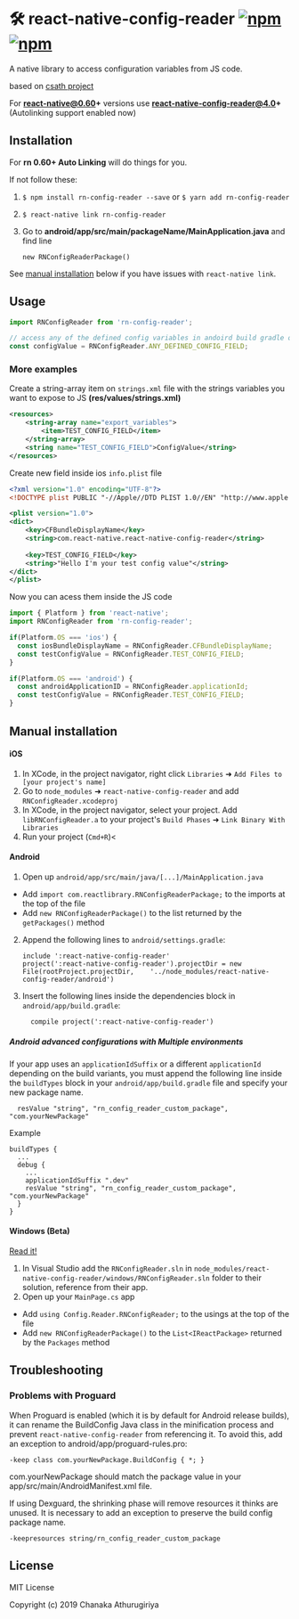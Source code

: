 # 🛠 react-native-config-reader [![npm](https://img.shields.io/npm/v/rn-config-reader.svg)](https://npmjs.com/package/rn-config-reader)  [![npm](https://img.shields.io/npm/dm/rn-config-reader.svg)](https://npmjs.com/package/rn-config-reader)

A native library to access configuration variables from JS code.

based on [csath project](https://github.com/csath/react-native-config-reader)


For **react-native@0.60+** versions use **react-native-config-reader@4.0+**
(Autolinking support enabled now)


## Installation

For **rn 0.60+ Auto Linking** will do things for you.

If not follow these: 

1. `$ npm install rn-config-reader --save` or  `$ yarn add rn-config-reader`

2. `$ react-native link rn-config-reader`

3. Go to **android/app/src/main/packageName/MainApplication.java** and find line

   `new RNConfigReaderPackage()`

See [manual installation](#manual-installation) below if you have issues with `react-native link`.

## Usage
```javascript
import RNConfigReader from 'rn-config-reader';

// access any of the defined config variables in andoird build gradle or ios info.plist
const configValue = RNConfigReader.ANY_DEFINED_CONFIG_FIELD;


```

### More examples

Create a string-array item on  `strings.xml` file with the strings variables you want to expose to JS **(res/values/strings.xml)**

```xml
<resources>
    <string-array name="export_variables">
        <item>TEST_CONFIG_FIELD</item>
    </string-array>
    <string name="TEST_CONFIG_FIELD">ConfigValue</string>
</resources>
```
Create new field inside ios `info.plist` file

```xml
<?xml version="1.0" encoding="UTF-8"?>
<!DOCTYPE plist PUBLIC "-//Apple//DTD PLIST 1.0//EN" "http://www.apple.com/DTDs/PropertyList-1.0.dtd">

<plist version="1.0"> 
<dict>
  	<key>CFBundleDisplayName</key>
	<string>com.react-native.react-native-config-reader</string>
  
	<key>TEST_CONFIG_FIELD</key>
	<string>"Hello I'm your test config value"</string>
</dict>
</plist>


```

Now you can acess them inside the JS code

```javascript
import { Platform } from 'react-native';
import RNConfigReader from 'rn-config-reader';

if(Platform.OS === 'ios') {
  const iosBundleDisplayName = RNConfigReader.CFBundleDisplayName;
  const testConfigValue = RNConfigReader.TEST_CONFIG_FIELD;
}

if(Platform.OS === 'android') {
  const androidApplicationID = RNConfigReader.applicationId;
  const testConfigValue = RNConfigReader.TEST_CONFIG_FIELD;
}


```

## Manual installation


#### iOS

1. In XCode, in the project navigator, right click `Libraries` ➜ `Add Files to [your project's name]`
2. Go to `node_modules` ➜ `react-native-config-reader` and add `RNConfigReader.xcodeproj`
3. In XCode, in the project navigator, select your project. Add `libRNConfigReader.a` to your project's `Build Phases` ➜ `Link Binary With Libraries`
4. Run your project (`Cmd+R`)<

#### Android

1. Open up `android/app/src/main/java/[...]/MainApplication.java`
  - Add `import com.reactlibrary.RNConfigReaderPackage;` to the imports at the top of the file
  - Add `new RNConfigReaderPackage()` to the list returned by the `getPackages()` method
2. Append the following lines to `android/settings.gradle`:
  	```
  	include ':react-native-config-reader'
  	project(':react-native-config-reader').projectDir = new File(rootProject.projectDir, 	'../node_modules/react-native-config-reader/android')
  	```
3. Insert the following lines inside the dependencies block in `android/app/build.gradle`:
  	```
      compile project(':react-native-config-reader')
  	```

##### Android advanced configurations with Multiple environments

If your app uses an `applicationIdSuffix` or a different `applicationId` depending on the build variants, you must append the following line inside the `buildTypes` block in your `android/app/build.gradle` file and specify your new package name.

```
  resValue "string", "rn_config_reader_custom_package", "com.yourNewPackage"
```

Example

```
buildTypes {
  ...
  debug {
    ...
    applicationIdSuffix ".dev"
    resValue "string", "rn_config_reader_custom_package", "com.yourNewPackage"
  }
}
```

#### Windows (Beta)
[Read it!](https://github.com/ReactWindows/react-native)

1. In Visual Studio add the `RNConfigReader.sln` in `node_modules/react-native-config-reader/windows/RNConfigReader.sln` folder to their solution, reference from their app.
2. Open up your `MainPage.cs` app
  - Add `using Config.Reader.RNConfigReader;` to the usings at the top of the file
  - Add `new RNConfigReaderPackage()` to the `List<IReactPackage>` returned by the `Packages` method

## Troubleshooting

### Problems with Proguard

When Proguard is enabled (which it is by default for Android release builds), it can rename the BuildConfig Java class in the minification process and prevent `react-native-config-reader` from referencing it. To avoid this, add an exception to android/app/proguard-rules.pro:

`-keep class com.yourNewPackage.BuildConfig { *; }`

com.yourNewPackage should match the package value in your app/src/main/AndroidManifest.xml file.

If using Dexguard, the shrinking phase will remove resources it thinks are unused. It is necessary to add an exception to preserve the build config package name.

`-keepresources string/rn_config_reader_custom_package`


## License
MIT License

Copyright (c) 2019 Chanaka Athurugiriya

  
